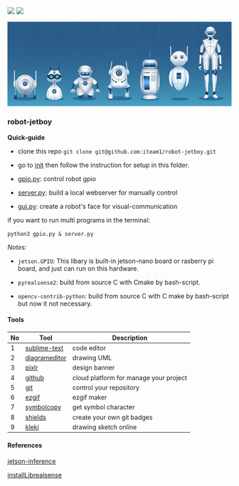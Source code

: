 <img src="https://img.shields.io/badge/license-MIT-green" /> <img src="https://img.shields.io/badge/version-v0.7-lightgrey" />

![banner](docs/assets/banner.png)

### robot-jetboy

**Quick-guide**

- clone this repo `git clone git@github.com:iteam1/robot-jetboy.git`

- go to [init](/init) then follow the instruction for setup in this folder.

- [gpio.py](/gpio.py): control robot gpio

- [server.py](/server.py): build a local webserver for manually control

- [gui.py](/gui.py): create a robot's face for visual-communication

if you want to run multi programs in the terminal:

	python3 gpio.py & server.py 

*Notes:*

- `jetson.GPIO`: This libary is built-in jetson-nano board or rasberry pi board, and just can run on this hardware.

- `pyrealsense2`: build from source C with Cmake by bash-script.

- `opencv-contrib-python`: build from source C with C make by bash-script but now it not necessary.

#### Tools

|No|Tool|Description|
|---|---|---|
|1|[sublime-text](https://www.sublimetext.com/)|code editor|
|2|[diagrameditor](https://www.diagrameditor.com/)|drawing UML|
|3|[pixlr](https://pixlr.com/vn/x/)|design banner|
|4|[github](https://github.com/)|cloud platform for manage your project|
|5|[git](https://git-scm.com/)|control your repository|
|6|[ezgif](https://ezgif.com/maker)|ezgif maker|
|7|[symbolcopy](https://www.symbolcopy.com/)|get symbol character|
|8|[shields](https://shields.io/)|create your own git badges|
|9|[kleki](https://kleki.com/)|drawing sketch online|
    

#### References

[jetson-inference](https://github.com/dusty-nv/jetson-inference)

[installLibrealsense](https://github.com/JetsonHacksNano/installLibrealsense)